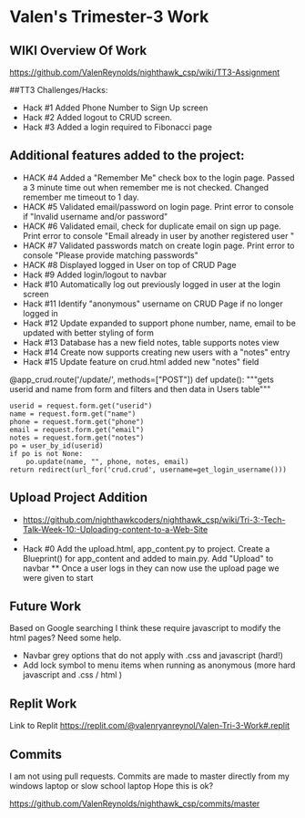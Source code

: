 # Valen's Trimester-3 Work

## WIKI Overview Of Work
https://github.com/ValenReynolds/nighthawk_csp/wiki/TT3-Assignment 

##TT3 Challenges/Hacks:
* Hack #1 Added Phone Number to Sign Up screen
* Hack #2 Added logout to CRUD screen.
* Hack #3 Added a login required to Fibonacci page

## Additional features added to the project:
* HACK #4 Added a "Remember Me" check box to the login page. Passed a 3 minute time out when remember me is not checked. Changed remember me timeout to 1 day.
* HACK #5 Validated email/password on login page. Print error to console if "Invalid username and/or password"
* HACK #6 Validated email, check for duplicate email on sign up page. Print error to console "Email already in user by another registered user "
* HACK #7 Validated passwords match on create login page. Print error to console "Please provide matching passwords"
* HACK #8 Displayed logged in User on top of CRUD Page
* Hack #9 Added login/logout to navbar
* Hack #10 Automatically log out previously logged in user at the login screen
* Hack #11 Identify "anonymous" username on CRUD Page if no longer logged in
* Hack #12 Update expanded to support phone number, name, email to be updated with better styling of form
* Hack #13 Database has a new field notes, table supports notes view
* Hack #14 Create now supports creating new users with a "notes" entry
* Hack #15 Update feature on crud.html added new "notes" field

@app_crud.route('/update/', methods=["POST"])
def update():
    """gets userid and name from form and filters and then data in  Users table"""

    userid = request.form.get("userid")
    name = request.form.get("name")
    phone = request.form.get("phone")
    email = request.form.get("email")
    notes = request.form.get("notes")
    po = user_by_id(userid)
    if po is not None:
        po.update(name, "", phone, notes, email)
    return redirect(url_for('crud.crud', username=get_login_username()))

## Upload Project Addition
* https://github.com/nighthawkcoders/nighthawk_csp/wiki/Tri-3:-Tech-Talk-Week-10:-Uploading-content-to-a-Web-Site
* 
* Hack #0 Add the upload.html, app_content.py to project. Create a Blueprint() for app_content and added to main.py. Add "Upload" to navbar
** Once a user logs in they can now use the upload page we were given to start

## Future Work
Based on Google searching I think these require javascript to modify the html pages? Need some help.
* Navbar grey options that do not apply with .css and javascript (hard!)
* Add lock symbol to menu items when running as anonymous (more hard javascript and .css / html )

## Replit Work

Link to Replit https://replit.com/@valenryanreynol/Valen-Tri-3-Work#.replit

## Commits
I am not using pull requests. Commits are made to master directly from my windows laptop or slow school laptop 
Hope this is ok?

https://github.com/ValenReynolds/nighthawk_csp/commits/master 
